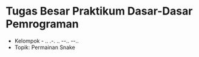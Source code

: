 # Tugas Besar Praktikum Dasar-Dasar Pemrograman

- Kelompok - .. .-. .. --.. --..
- Topik: Permainan Snake
